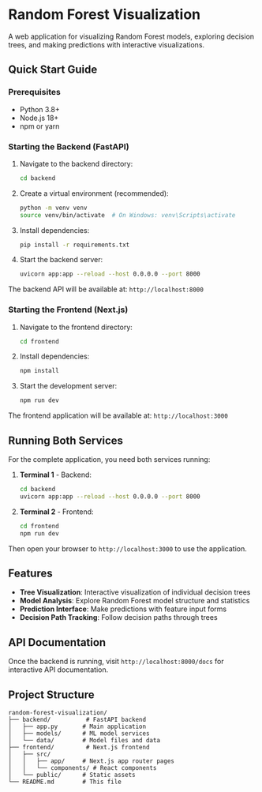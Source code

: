 # Random Forest Visualization

A web application for visualizing Random Forest models, exploring decision trees, and making predictions with interactive visualizations.

## Quick Start Guide

### Prerequisites

- Python 3.8+ 
- Node.js 18+
- npm or yarn

### Starting the Backend (FastAPI)

1. Navigate to the backend directory:
   ```bash
   cd backend
   ```

2. Create a virtual environment (recommended):
   ```bash
   python -m venv venv
   source venv/bin/activate  # On Windows: venv\Scripts\activate
   ```

3. Install dependencies:
   ```bash
   pip install -r requirements.txt
   ```

4. Start the backend server:
   ```bash
   uvicorn app:app --reload --host 0.0.0.0 --port 8000
   ```

The backend API will be available at: `http://localhost:8000`

### Starting the Frontend (Next.js)

1. Navigate to the frontend directory:
   ```bash
   cd frontend
   ```

2. Install dependencies:
   ```bash
   npm install
   ```

3. Start the development server:
   ```bash
   npm run dev
   ```

The frontend application will be available at: `http://localhost:3000`

## Running Both Services

For the complete application, you need both services running:

1. **Terminal 1** - Backend:
   ```bash
   cd backend
   uvicorn app:app --reload --host 0.0.0.0 --port 8000
   ```

2. **Terminal 2** - Frontend:
   ```bash
   cd frontend
   npm run dev
   ```

Then open your browser to `http://localhost:3000` to use the application.

## Features

- **Tree Visualization**: Interactive visualization of individual decision trees
- **Model Analysis**: Explore Random Forest model structure and statistics
- **Prediction Interface**: Make predictions with feature input forms
- **Decision Path Tracking**: Follow decision paths through trees

## API Documentation

Once the backend is running, visit `http://localhost:8000/docs` for interactive API documentation.

## Project Structure

```
random-forest-visualization/
├── backend/          # FastAPI backend
│   ├── app.py       # Main application
│   ├── models/      # ML model services
│   └── data/        # Model files and data
├── frontend/         # Next.js frontend
│   ├── src/
│   │   ├── app/     # Next.js app router pages
│   │   └── components/ # React components
│   └── public/      # Static assets
└── README.md        # This file
